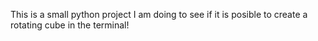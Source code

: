 This is a small python project I am doing to see if it is posible to create a rotating cube in the terminal!
